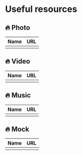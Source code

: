 # Useful resources

## 🔥 Photo

| Name | URL |
| ---- | --- |
|      |     |

## 🔥 Video

| Name | URL |
| ---- | --- |
|      |     |

## 🔥 Music

| Name | URL |
| ---- | --- |
|      |     |

## 🔥 Mock

| Name | URL |
| ---- | --- |
|      |     |
